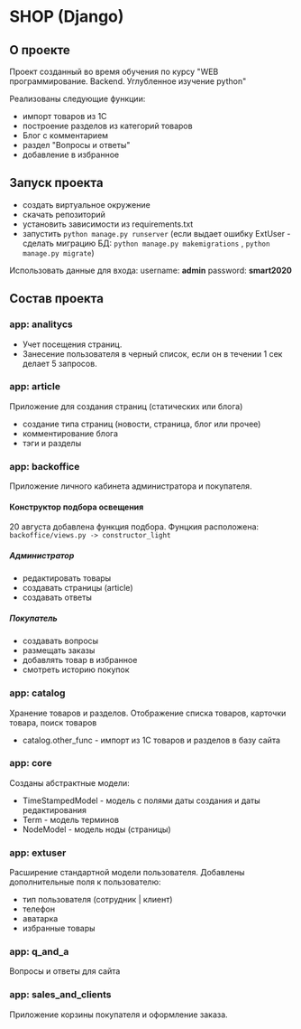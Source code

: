 # SHOP (Django)
## О проекте
Проект созданный во время обучения по курсу "WEB программирование. Backend. Углубленное изучение python"

Реализованы следующие функции:

- импорт товаров из 1С
- построение разделов из категорий товаров
- Блог с комментарием
- раздел "Вопросы и ответы"
- добавление в избранное

## Запуск проекта

- создать виртуальное окружение
- скачать репозиторий
- установить зависимости из requirements.txt
- запустить `python manage.py runserver`
(если выдает ошибку ExtUser - сделать миграцию БД: `python manage.py makemigrations` , `python manage.py migrate`)

Использовать данные для входа:
username: **admin**
password: **smart2020**


## Состав проекта

### app: analitycs

- Учет посещения страниц.
- Занесение пользователя в черный список, если он в течении 1 сек делает 5 запросов.

### app: article

Приложение для создания страниц (статических или блога)

- создание типа страниц (новости, страница, блог или прочее)
- комментирование блога
- тэги и разделы

### app: backoffice

Приложение личного кабинета администратора и покупателя.

#### Конструктор подбора освещения
20 августа добавлена функция подбора.
Фунцкия расположена: `backoffice/views.py -> constructor_light`

##### Администратор
+ редактировать товары
+ создавать страницы (article)
+ создавать ответы


##### Покупатель
+ создавать вопросы 
+ размещать заказы
+ добавлять товар в избранное
+ смотреть историю покупок

### app: catalog
Хранение товаров и разделов. Отображение списка товаров, карточки товара, поиск товаров
+ catalog.other_func - импорт из 1С товаров и разделов в базу сайта
 
 
### app: core
Созданы абстрактные модели:

- TimeStampedModel - модель с полями даты создания и даты редактирования
- Term - модель терминов
- NodeModel - модель ноды (страницы)

### app: extuser
Расширение стандартной модели пользователя.
Добавлены дополнительные поля к пользователю:

- тип пользователя (сотрудник | клиент)
- телефон
- аватарка
- избранные товары

### app: q_and_a
Вопросы и ответы для сайта

### app: sales_and_clients
Приложение корзины покупателя и оформление заказа.